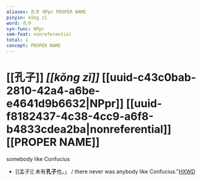 ```yaml
---
aliases: 孔子 NPpr PROPER NAME
pinyin: kǒng zǐ
word: 孔子
syn-func: NPpr
sem-feat: nonreferential
total: 1
concept: PROPER NAME 
---
```

# [[孔子]] *[[kǒng zǐ]]*  [[uuid-c43c0bab-2810-42a4-a6be-e4641d9b6632|NPpr]] [[uuid-f8182437-4c38-4cc9-a6f8-b4833cdea2ba|nonreferential]] [[PROPER NAME]]
somebody like Confucius
 - [[孟子]] 未有**孔子**也。」 / there never was anybody like Confucius."[HXWD](https://hxwd.org/textview.html?location=KR1h0001_tls_003-31a.1)